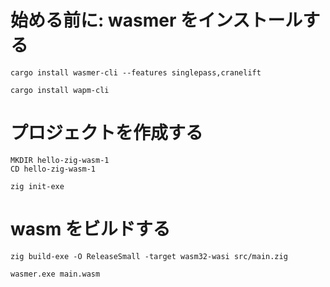 # 始める前に: wasmer をインストールする

```CMD
cargo install wasmer-cli --features singlepass,cranelift

cargo install wapm-cli
```


# プロジェクトを作成する

```CMD
MKDIR hello-zig-wasm-1
CD hello-zig-wasm-1

zig init-exe
```

# wasm をビルドする

```CMD
zig build-exe -O ReleaseSmall -target wasm32-wasi src/main.zig

wasmer.exe main.wasm
```
